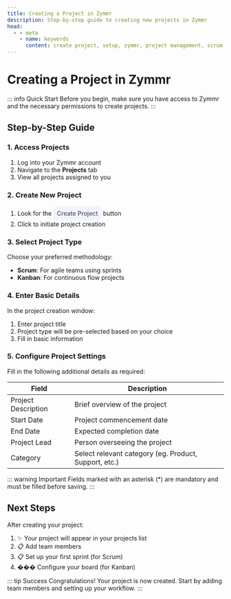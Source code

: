 ```yaml
---
title: Creating a Project in Zymmr
description: Step-by-step guide to creating new projects in Zymmr
head:
  - - meta
    - name: keywords
      content: create project, setup, zymmr, project management, scrum, kanban
---
```


# Creating a Project in Zymmr

::: info Quick Start
Before you begin, make sure you have access to Zymmr and the necessary permissions to create projects.
:::

## Step-by-Step Guide

### 1. Access Projects

1. Log into your Zymmr account
2. Navigate to the **Projects** tab
3. View all projects assigned to you

### 2. Create New Project

1. Look for the <span class="create-project-btn">Create Project</span> button
2. Click to initiate project creation

### 3. Select Project Type

Choose your preferred methodology:

- **Scrum**: For agile teams using sprints
- **Kanban**: For continuous flow projects

### 4. Enter Basic Details

In the project creation window:

1. Enter project title
2. Project type will be pre-selected based on your choice
3. Fill in basic information

### 5. Configure Project Settings

Fill in the following additional details as required:

| Field               | Description                                           |
| ------------------- | ----------------------------------------------------- |
| Project Description | Brief overview of the project                         |
| Start Date          | Project commencement date                             |
| End Date            | Expected completion date                              |
| Project Lead        | Person overseeing the project                         |
| Category            | Select relevant category (eg. Product, Support, etc.) |

::: warning Important
Fields marked with an asterisk (\*) are mandatory and must be filled before saving.
:::

## Next Steps

After creating your project:

1. ✨ Your project will appear in your projects list
2. 📋 Add team members
3. 📋 Set up your first sprint (for Scrum)
4. ��� Configure your board (for Kanban)

::: tip Success
Congratulations! Your project is now created. Start by adding team members and setting up your workflow.
:::

<style>
.create-project-btn {
  display: inline-block;
  padding: 8px 8px;
  background-color: #f1f5f9;
  color: #475569;
  border-radius: 8px;
  font-family: inherit;
  font-size: 14px;
  font-weight: 500;
  cursor: pointer;
  transition: opacity 0.2s;
}

.create-project-btn:hover {
  opacity: 0.75;
}

.create-project-btn[disabled] {
  background-color: #d3d3d3;
  cursor: not-allowed;
}
</style>
